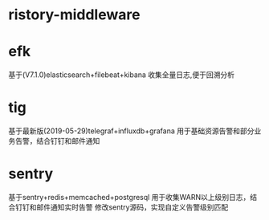 # ristory-middleware
# efk
基于(V7.1.0)elasticsearch+filebeat+kibana
收集全量日志,便于回溯分析

# tig
基于最新版(2019-05-29)telegraf+influxdb+grafana
用于基础资源告警和部分业务告警，结合钉钉和邮件通知

# sentry
基于sentry+redis+memcached+postgresql
用于收集WARN以上级别日志，结合钉钉和邮件通知实时告警
修改sentry源码，实现自定义告警级别匹配